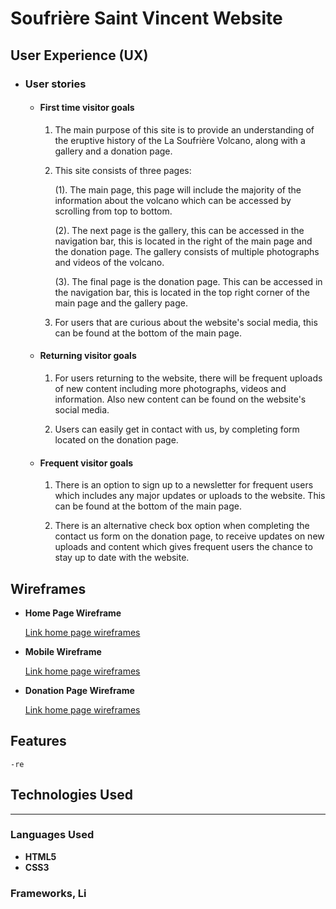 # Soufrière Saint Vincent Website


## User Experience (UX)

- ###     User stories

   
    - ####   First time visitor goals



        1. The main purpose of this site is to provide an understanding of the eruptive history of the La Soufrière Volcano, along with a gallery and a donation page.

        2. This site consists of three pages:
        
        
           (1). The main page, this page will include the majority of the information about the volcano which can be accessed by scrolling from top to bottom.
        
        
           (2). The next page is the gallery, this can be accessed in the navigation bar, this is located in the right of the main page and the donation page. The gallery consists of multiple photographs and videos of the volcano.

           (3). The final page is the donation page. This can be accessed in the navigation bar, this is located in the top right corner of the main page and the gallery page.

        3. For users that are curious about the website's social media, this can be found at the bottom of the main page.


    -  ####   Returning visitor goals


        1. For users returning to the website, there will be frequent uploads of new content including more photographs, videos and information. Also new content can be found on the website's social media.

        2. Users can easily get in contact with us, by completing form located on the donation page.

    - #### Frequent visitor goals


        1. There is an option to sign up to a newsletter for frequent users which includes any major updates or uploads to the website. This can be found at the bottom of the main page.

        2. There is an alternative check box option when completing the contact us form on the donation page, to receive updates on new uploads and content which gives frequent users the chance to stay up to date with the website.



## Wireframes

- **Home Page Wireframe**

    [Link home page wireframes](https://github.com/Joha-will/HTML-and-CSS-Portfolio-1-Project/blob/main/doc/wireframe.md)

- **Mobile Wireframe**

    [Link home page wireframes](https://github.com/Joha-will/HTML-and-CSS-Portfolio-1-Project/blob/main/doc/wireframe.md)

- **Donation Page Wireframe**

    [Link home page wireframes](https://github.com/Joha-will/HTML-and-CSS-Portfolio-1-Project/blob/main/doc/wireframe.md)


## Features 

    -re


## Technologies Used
------


### Languages Used

- **HTML5**
- **CSS3**

### Frameworks, Li











